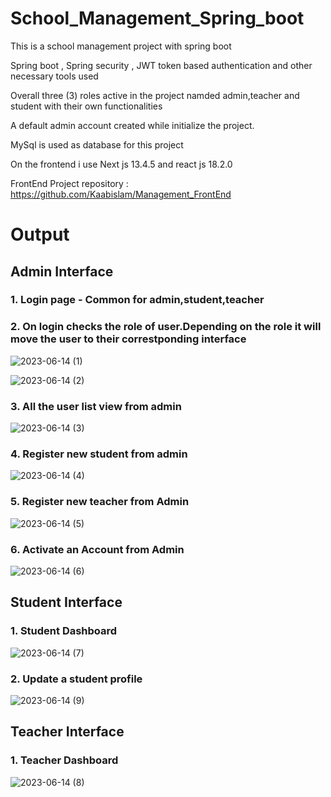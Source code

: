 # School_Management_Spring_boot
This is a school management project with spring boot

Spring boot , Spring security , JWT token based authentication and other necessary tools used

Overall three (3) roles active in the project namded admin,teacher and student with their own functionalities

A default admin account created while initialize the project.

MySql is used as database for this project

On the frontend i use Next js 13.4.5 and react js 18.2.0

FrontEnd Project repository : https://github.com/Kaabislam/Management_FrontEnd

# Output
## Admin Interface
### 1. Login page - Common for admin,student,teacher
### 2. On login checks the role of user.Depending on the role it will move the user to their correstponding interface

![2023-06-14 (1)](https://github.com/Kaabislam/School_Management_Spring_boot/assets/42168364/086b2fcc-dc9c-44c2-918a-a84a44b3ef81)

![2023-06-14 (2)](https://github.com/Kaabislam/School_Management_Spring_boot/assets/42168364/223d28fc-c652-4e3b-8230-90f508919472)

### 3. All the user list view from admin
![2023-06-14 (3)](https://github.com/Kaabislam/School_Management_Spring_boot/assets/42168364/83baae6a-2ab3-46dd-91d4-b22506f3857b)

### 4. Register new student from admin
![2023-06-14 (4)](https://github.com/Kaabislam/School_Management_Spring_boot/assets/42168364/a7410f87-fc61-4952-b239-407d20f6f5f9)

### 5. Register new teacher from Admin
![2023-06-14 (5)](https://github.com/Kaabislam/School_Management_Spring_boot/assets/42168364/3c262eb8-f3d1-4ccb-9de0-4a23f717b91e)

### 6. Activate an Account from Admin
![2023-06-14 (6)](https://github.com/Kaabislam/School_Management_Spring_boot/assets/42168364/30aaa58a-92bb-4ad8-b727-978ddac46a9a)

## Student Interface
### 1. Student Dashboard
![2023-06-14 (7)](https://github.com/Kaabislam/School_Management_Spring_boot/assets/42168364/670e10fc-4bb8-4636-a863-767993402514)

### 2. Update a student profile
![2023-06-14 (9)](https://github.com/Kaabislam/School_Management_Spring_boot/assets/42168364/a09302c6-d30e-4b79-9143-10a05631709a)

## Teacher Interface
### 1. Teacher Dashboard
![2023-06-14 (8)](https://github.com/Kaabislam/School_Management_Spring_boot/assets/42168364/062d33ba-0fda-406f-ac43-623a421c703d)



